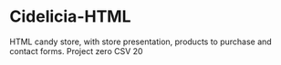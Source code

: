 # Cidelicia-HTML
HTML candy store, with store presentation, products to purchase and contact forms. Project zero CSV 20
